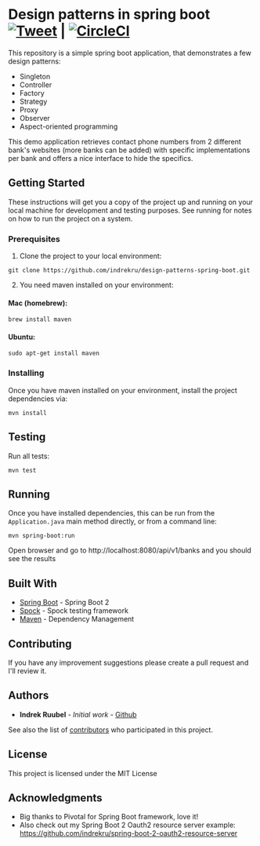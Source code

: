 # Design patterns in spring boot [![Tweet](https://img.shields.io/twitter/url/http/shields.io.svg?style=social)](https://twitter.com/intent/tweet?text=Check%20out%20design%20patterns%20in%20spring%20boot%20https%3A%2F%2Fgithub.com%2Findrekru%2Fdesign-patterns-spring-boot) | [![CircleCI](https://circleci.com/gh/indrekru/design-patterns-spring-boot.svg?style=svg)](https://circleci.com/gh/indrekru/design-patterns-spring-boot)

This repository is a simple spring boot application, that demonstrates a few design patterns:

* Singleton
* Controller
* Factory
* Strategy
* Proxy
* Observer
* Aspect-oriented programming

This demo application retrieves contact phone numbers from 2 different bank's websites (more banks can be added) with specific implementations per bank and offers a nice interface to hide the specifics.

## Getting Started

These instructions will get you a copy of the project up and running on your local machine for development and testing purposes. See running for notes on how to run the project on a system.

### Prerequisites

1. Clone the project to your local environment:
```
git clone https://github.com/indrekru/design-patterns-spring-boot.git
```

2. You need maven installed on your environment:

#### Mac (homebrew):

```
brew install maven
```
#### Ubuntu:
```
sudo apt-get install maven
```

### Installing

Once you have maven installed on your environment, install the project dependencies via:

```
mvn install
```

## Testing

Run all tests:
```
mvn test
```

## Running

Once you have installed dependencies, this can be run from the `Application.java` main method directly,
or from a command line:
```
mvn spring-boot:run
```

Open browser and go to http://localhost:8080/api/v1/banks and you should see the results

## Built With

* [Spring Boot](https://spring.io/projects/spring-boot) - Spring Boot 2
* [Spock](http://spockframework.org/) - Spock testing framework
* [Maven](https://maven.apache.org/) - Dependency Management

## Contributing

If you have any improvement suggestions please create a pull request and I'll review it.


## Authors

* **Indrek Ruubel** - *Initial work* - [Github](https://github.com/indrekru)

See also the list of [contributors](https://github.com/indrekru/design-patterns-spring-boot/graphs/contributors) who participated in this project.

## License

This project is licensed under the MIT License

## Acknowledgments

* Big thanks to Pivotal for Spring Boot framework, love it!
* Also check out my Spring Boot 2 Oauth2 resource server example: https://github.com/indrekru/spring-boot-2-oauth2-resource-server

